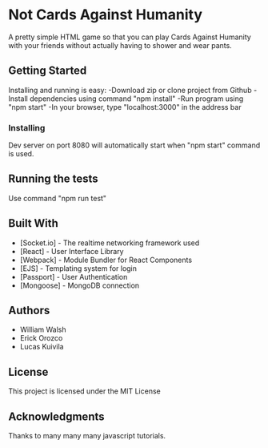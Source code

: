 # Not Cards Against Humanity

A pretty simple HTML game so that you can play Cards Against Humanity with your friends without actually having to shower and wear pants.

## Getting Started

Installing and running is easy:
-Download zip or clone project from Github
-Install dependencies using command "npm install"
-Run program using "npm start"
-In your browser, type "localhost:3000" in the address bar

### Installing

Dev server on port 8080 will automatically start when "npm start" command is used.

## Running the tests

Use command "npm run test"

## Built With

* [Socket.io] - The realtime networking framework used
* [React] - User Interface Library
* [Webpack] - Module Bundler for React Components
* [EJS] - Templating system for login
* [Passport] - User Authentication
* [Mongoose] - MongoDB connection

## Authors

* William Walsh
* Erick Orozco
* Lucas Kuivila

## License

This project is licensed under the MIT License

## Acknowledgments

Thanks to many many many javascript tutorials.
